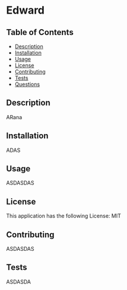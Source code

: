 # Edward
## Table of Contents
* [Description](#description)
* [Installation](#installation)
* [Usage](#usage)
* [License](#license)
* [Contributing](#contributing)
* [Tests](#tests)
* [Questions](#questions)
## Description
ARana
## Installation
ADAS
## Usage
ASDASDAS
## License 
This application has the following License: MIT
## Contributing
ASDASDAS
## Tests
ASDASDA